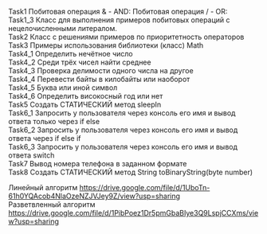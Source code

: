 Task1 Побитовая операция & - AND: Побитовая операция / - OR:<br>
Task1_3 Класс для выполнения примеров побитовых операций с нецелочисленными литералом.<br>
Task2 Класс с решениями примеров по приоритетность операторов<br>
Task3 Примеры использования библиотеки (класс) Math <br>
Task4_1  Определить нечётное число <br>
Task4_2 Среди трёх чисел найти среднее <br>
Task4_3  Проверка делимости одного числа на другое <br>
Task4_4 Перевести байты в килобайты или наоборот <br>
Task4_5  Буква или иной символ <br>
Task4_6 Определить високосный год или нет <br>
Task5   Создать СТАТИЧЕСКИЙ метод sleepIn <br>
Task6_1 Запросить у пользователя через консоль его имя и вывод ответа только через if else <br>
Task6_2 Запросить у пользователя через консоль его имя и вывод ответа  через if else if <br>
Task6_3 Запросить у пользователя через консоль его имя и вывод ответа switch <br>
Task7 Вывод номера телефона в заданном формате <br>
Task8 Создать СТАТИЧЕСКИЙ метод String toBinaryString(byte number)<br>

Линейный алгоритм https://drive.google.com/file/d/1UboTn-61h0YQAcob4NlaOzeNZJVJey9Z/view?usp=sharing   <br>
Разветвленный алгоритм https://drive.google.com/file/d/1PibPoez1Dr5pmGbaBIye3Q9LspjCCXms/view?usp=sharing   <br>
